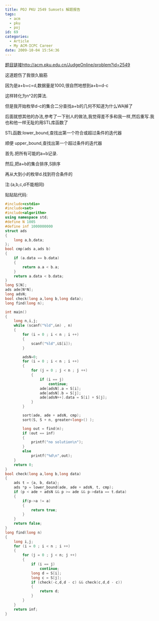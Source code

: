 ```yaml
---
title: POJ PKU 2549 Sumsets 解题报告
tags:
  - acm
  - pku
  - poj
id: 69
categories:
  - Article
  - My ACM-ICPC Career
date: 2009-10-04 15:54:36
---
```



[题目链接http://acm.pku.edu.cn/JudgeOnline/problem?id=2549](http://acm.pku.edu.cn/JudgeOnline/problem?id=2549)

这道题伤了我很久脑筋

因为是a+b+c=d,数据量是1000,很自然地想到a+b=d-c

这样转化为n^2的算法.

但是我开始枚举d-c的集合二分查找a+b的几何不知道为什么WA掉了

后面就想其他的办法,参考了一下别人的做法,我觉得差不多和我一样,然后重写.我也和他一样无耻的用STL库函数了

STL函数:lower_bound,查找出第一个符合或超过条件的迭代器

顺便 upper_bound,查找出第一个超过条件的迭代器




首先.把所有可能的a+b记录.

然后,把a+b的集合排序,S排序

再从大到小的枚举d.找到符合条件的

注:(a,b,c,d不能相同)

贴贴贴代码:

```cpp
#include<cstdio>
#include<set>
#include<algorithm>
using namespace std;
#define N 1005
#define inf 1000000000
struct ads
{
    long a,b,data;
};
bool cmp(ads a,ads b)
{
    if (a.data == b.data)
    {
        return a.a < b.a;
    }
    return a.data < b.data;
}
long S[N];
ads ade[N*N];
long adsN;
bool check(long a,long b,long data);
long find(long n);

int main()
{
    long n,i,j;
    while (scanf("%ld",&n) , n)
    {
        for (i = 0 ; i < n ; i ++)
        {
            scanf("%ld",&S[i]);
        }

        adsN=0;
        for (i = 0 ; i < n ; i ++)
        {
            for (j = 0 ; j < n ; j ++)
            {
                if (i == j)
                    continue;
                ade[adsN].a = S[i];
                ade[adsN].b = S[j];
                ade[adsN++].data = S[i] + S[j];
            }
        }

        sort(ade, ade + adsN, cmp);
        sort(S, S + n, greater<long>() );

        long out = find(n);
        if (out == inf)
        {
            printf("no solution\n");
        }
        else
            printf("%d\n",out);
    }
    return 0;
}
bool check(long a,long b,long data)
{
    ads t = {a, b, data};
    ads *p = lower_bound(ade, ade + adsN, t, cmp);
    if (p < ade + adsN && p >= ade && p->data == t.data)
    {
        if(p->a != a)
        {
            return true;
        }
    }
    return false;
}
long find(long n)
{
    long i,j;
    for (i = 0 ; i < n ; i ++)
    {
        for (j = 0 ; j < n; j ++)
        {
            if (i == j)
                continue;
            long d = S[i];
            long c = S[j];
            if (check(-c,d,d - c) && check(c,d,d - c))
            {
                return d;
            }
        }
    }
    return inf;
}
```